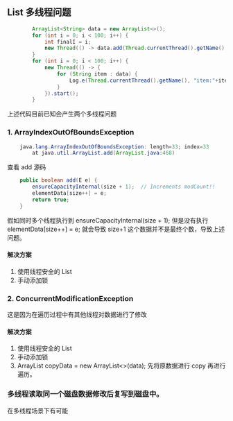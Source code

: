 ## List 多线程问题 
```java
        ArrayList<String> data = new ArrayList<>();
        for (int i = 0; i < 100; i++) {
            int finalI = i;
            new Thread(() -> data.add(Thread.currentThread().getName() + finalI)).start();
        }
        for (int i = 0; i < 100; i++) {
            new Thread(() -> {
                for (String item : data) {
                    Log.e(Thread.currentThread().getName(), "item:"+item);
                }
            }).start();
        }
```

上述代码目前已知会产生两个多线程问题
### 1.  ArrayIndexOutOfBoundsException
```java
    java.lang.ArrayIndexOutOfBoundsException: length=33; index=33
        at java.util.ArrayList.add(ArrayList.java:468)
```

查看 add 源码
```java
    public boolean add(E e) {
        ensureCapacityInternal(size + 1);  // Increments modCount!!
        elementData[size++] = e;
        return true;
    }
```
假如同时多个线程执行到  ensureCapacityInternal(size + 1); 但是没有执行 elementData[size++] = e;
就会导致 size+1 这个数据并不是最终个数，导致上述问题。

#### 解决方案
1. 使用线程安全的 List
2. 手动添加锁
### 2. ConcurrentModificationException

这是因为在遍历过程中有其他线程对数据进行了修改

#### 解决方案
1. 使用线程安全的 List
2. 手动添加锁
3. ArrayList<String> copyData = new ArrayList<>(data); 先将原数据进行 copy 再进行遍历。


### 多线程读取同一个磁盘数据修改后复写到磁盘中。
在多线程场景下有可能